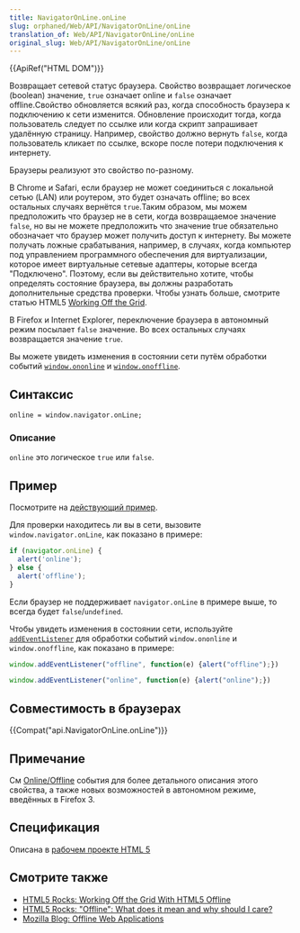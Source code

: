 ```yaml
---
title: NavigatorOnLine.onLine
slug: orphaned/Web/API/NavigatorOnLine/onLine
translation_of: Web/API/NavigatorOnLine/onLine
original_slug: Web/API/NavigatorOnLine/onLine
---
```


{{ApiRef("HTML DOM")}}

Возвращает сетевой статус браузера. Свойство возвращает логическое (boolean) значение, `true` означает online и `false` означает offline.Свойство обновляется всякий раз, когда способность браузера к подключению к сети изменится. Обновление происходит тогда, когда пользователь следует по ссылке или когда скрипт запрашивает удалённую страницу. Например, свойство должно вернуть `false`, когда пользователь кликает по ссылке, вскоре после потери подключения к интернету.

Браузеры реализуют это свойство по-разному.

В Chrome и Safari, если браузер не может соединиться с локальной сетью (LAN) или роутером, это будет означать offline; во всех остальных случаях вернётся `true`.Таким образом, мы можем предположить что браузер не в сети, когда возвращаемое значение `false`, но вы не можете предположить что значение true обязательно обозначает что браузер может получить доступ к интернету. Вы можете получать ложные срабатывания, например, в случаях, когда компьютер под управлением программного обеспечения для виртуализации, которое имеет виртуальные сетевые адаптеры, которые всегда "Подключено". Поэтому, если вы действительно хотите, чтобы определять состояние браузера, вы должны разработать дополнительные средства проверки. Чтобы узнать больше, смотрите статью HTML5 [Working Off the Grid](http://www.html5rocks.com/en/mobile/workingoffthegrid.html).

В Firefox и Internet Explorer, переключение браузера в автономный режим посылает `false` значение. Во всех остальных случаях возвращается значение `true`.

Вы можете увидеть изменения в состоянии сети путём обработки событий [`window.ononline`](/ru/docs/Web/API/document.ononline) и [`window.onoffline`](/ru/docs/Web/API/document.onoffline).

## Синтаксис

```
online = window.navigator.onLine;
```

### Описание

`online` это логическое `true` или `false`.

## Пример

Посмотрите на [действующий пример](http://html5-demos.appspot.com/static/navigator.onLine.html).

Для проверки находитесь ли вы в сети, вызовите `window.navigator.onLine`, как показано в примере:

```js
if (navigator.onLine) {
  alert('online');
} else {
  alert('offline');
}
```

Если браузер не поддерживает `navigator.onLine` в примере выше, то всегда будет `false`/`undefined`.

Чтобы увидеть изменения в состоянии сети, используйте [`addEventListener`](/en-US/docs/DOM/element.addEventListener "DOM/element.addEventListener") для обработки событий `window.ononline` и `window.onoffline`, как показано в примере:

```js
window.addEventListener("offline", function(e) {alert("offline");})

window.addEventListener("online", function(e) {alert("online");})
```

## Совместимость в браузерах

{{Compat("api.NavigatorOnLine.onLine")}}

## Примечание

См [Online/Offline](/ru/docs/Online_and_offline_events "Online_and_offline_events") события для более детального описания этого свойства, а также новых возможностей в автономном режиме, введённых в Firefox 3.

## Спецификация

Описана в [рабочем проекте HTML 5](http://www.whatwg.org/specs/web-apps/current-work/#navigator.online)

## Смотрите также

- [HTML5 Rocks: Working Off the Grid With HTML5 Offline](http://www.html5rocks.com/en/mobile/workingoffthegrid.html)
- [HTML5 Rocks: "Offline": What does it mean and why should I care?](http://www.html5rocks.com/en/tutorials/offline/whats-offline/)
- [Mozilla Blog: Offline Web Applications](http://hacks.mozilla.org/2010/01/offline-web-applications/)
